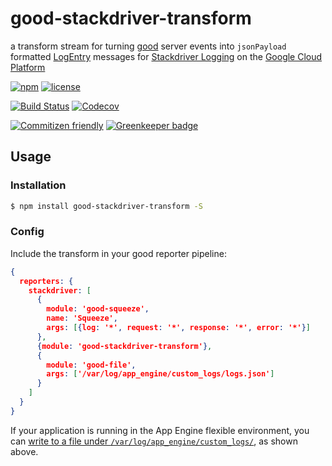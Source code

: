 # good-stackdriver-transform

a transform stream for turning [good](https://github.com/GainCompliance/good-stackdriver-transform)
server events into `jsonPayload` formatted [LogEntry](https://cloud.google.com/logging/docs/api/reference/rest/v2/LogEntry)
messages for [Stackdriver Logging](https://cloud.google.com/logging/) on the
[Google Cloud Platform](https://cloud.google.com/)

[![npm](https://img.shields.io/npm/v/good-stackdriver-transform.svg?maxAge=2592000)](https://www.npmjs.com/package/good-stackdriver-transform)
[![license](https://img.shields.io/github/license/GainCompliance/good-stackdriver-transform.svg)](LICENSE)

[![Build Status](https://img.shields.io/travis/GainCompliance/good-stackdriver-transform/master.svg?style=flat)](https://travis-ci.org/GainCompliance/good-stackdriver-transform)
[![Codecov](https://img.shields.io/codecov/c/github/GainCompliance/good-stackdriver-transform.svg)](https://codecov.io/github/GainCompliance/good-stackdriver-transform)

[![Commitizen friendly](https://img.shields.io/badge/commitizen-friendly-brightgreen.svg)](http://commitizen.github.io/cz-cli/)
[![Greenkeeper badge](https://badges.greenkeeper.io/GainCompliance/good-stackdriver-transform.svg)](https://greenkeeper.io/)

## Usage

### Installation

```bash
$ npm install good-stackdriver-transform -S
```

### Config

Include the transform in your good reporter pipeline:

```json
{
  reporters: {
    stackdriver: [
      {
        module: 'good-squeeze',
        name: 'Squeeze',
        args: [{log: '*', request: '*', response: '*', error: '*'}]
      },
      {module: 'good-stackdriver-transform'},
      {
        module: 'good-file',
        args: ['/var/log/app_engine/custom_logs/logs.json']
      }
    ]
  }
}
```

If your application is running in the App Engine flexible environment, you can
[write to a file under `/var/log/app_engine/custom_logs/`](https://cloud.google.com/error-reporting/docs/setup/app-engine-flexible-environment),
as shown above.
